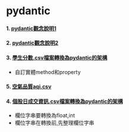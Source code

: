 # pydantic

#### 1. [pydantic觀念說明1](./README.ipynb)
#### 2. [pydantic觀念說明2](/README1.ipynb)
#### 3. [學生分數.csv檔案轉換為pydantic的架構](./學生分數.ipynb)
- 自訂實體method和property

#### 5. [空氣品質aqi.csv](./空氣品質aqi_csv.ipynb)

#### 4. [個股日成交資訊.csv檔案轉換為pydantic的架構](./個股日成交資訊.ipynb)
- 欄位字串要轉換為float,int
- 欄位字串在轉換前,先整理欄位字串

